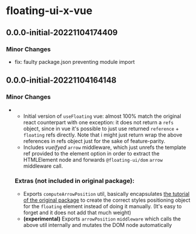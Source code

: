 # floating-ui-x-vue

## 0.0.0-initial-20221104174409

### Minor Changes

- fix: faulty package.json preventing module import

## 0.0.0-initial-20221104164148

### Minor Changes

- - Initial version of `useFloating` vue: almost 100% match the original react
    counterpart with one exception: it does not return a `refs` object, since in
    vue it's possible to just use returned `reference` + `floating` refs
    directly. Note that i might just return wrap the above references in refs
    object just for the sake of feature-parity.
  - Includes _vueifyed_ `arrow` middleware, which just unrefs the template ref
    provided to the element option in order to extract the HTMLElement node and
    forwards `@floating-ui/dom` `arrow` middleware call.

  ### Extras (not included in original package):

  - Exports `computeArrowPosition` util, basically encapsulates
    [the tutorial of the original package](https://floating-ui.com/docs/tutorial#arrow-middleware)
    to create the correct styles positioning object for the `floating` element
    instead of doing it manually. (It's easy to forget and it does not add that
    much weight)
  - **(experimental)** Exports `arrowPosition` `middleware` which calls the
    above util internally and mutates the DOM node automatically
